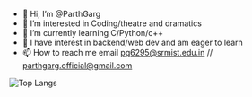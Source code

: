 - 👋 Hi, I’m @ParthGarg
- 👀 I’m interested in Coding/theatre and dramatics
- 🌱 I’m currently learning C/Python/c++
- 💞️ I have interest in backend/web dev and am eager to learn
- 📫 How to reach me email pg6295@srmist.edu.in //  parthgarg.official@gmail.com

![Top Langs](https://github-readme-stats.vercel.app/api/top-langs/?username=ParthGarg0304&theme=tokyonight)



<!---
ParthGarg0304/ParthGarg0304 is a ✨ special ✨ repository because its `README.md` (this file) appears on your GitHub profile.
You can click the Preview link to take a look at your changes.
--->
